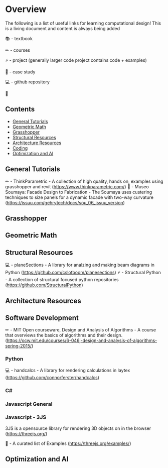 # Overview
The following is a list of useful links for learning computational design! This is a living document and content is always being added

📚 - textbook

✏ - courses

⚡ - project (generally larger code project contains code + examples)

🚀 - case study

💻 - github repository

🎉

## Contents

* [General Tutorials](https://github.com/Vancity-Computational-Design/resources#general-tutorials)
* [Geometric Math](https://github.com/Vancity-Computational-Design/resources#geometric-math)
* [Grasshopper](https://github.com/Vancity-Computational-Design/resources#grasshopper)
* [Structural Resources](https://github.com/Vancity-Computational-Design/resources#structural-resources)
* [Architecture Resources](https://github.com/Vancity-Computational-Design/resources#architecture-resources)
* [Coding](https://github.com/Vancity-Computational-Design/resources#coding)
* [Optimization and AI](https://github.com/Vancity-Computational-Design/resources#optimization-and-ai)


## General Tutorials
✏ - ThinkParametric - A collection of high quality, hands on, examples using grasshopper and revit (https://www.thinkparametric.com/)
🚀 - Museo Soumaya: Facade Design to Fabrication - The Soumaya uses custering techniques to size panels for a  dynamic facade with two-way curvature (https://issuu.com/gehrytech/docs/sou_06_issuu_version)

## Grasshopper



## Geometric Math



## Structural Resources
💻 - planeSections - A library for analzing and making beam diagrams in Python (https://github.com/cslotboom/planesections)
⚡ - Structural Python - A collection of structural focused python repositories (https://github.com/StructuralPython)

## Architecture Resources


## Software Development
✏ - MIT Open courseware, Design and Analysis of Algorithms - A course that overviews the basics of algorithms and their design. (https://ocw.mit.edu/courses/6-046j-design-and-analysis-of-algorithms-spring-2015/)



### Python
💻 - handcalcs - A library for rendering calculations in laytex (https://github.com/connorferster/handcalcs)

### C#

### Javascript General

### Javascript - 3JS
3JS is a opensource library for rendering 3D objects on in the browser (https://threejs.org/)

🚀 - A curated list of Examples (https://threejs.org/examples/) 

## Optimization and AI
